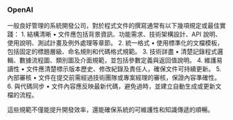 


### OpenAI

一般良好管理的系統開發公司，對於程式文件的撰寫通常有以下幾項規定或最佳實踐：
	1.	結構清晰
	•	文件應包括背景資訊、功能需求、技術架構設計、API 說明、使用說明、測試計畫及例外處理等章節。
	2.	統一格式
	•	使用標準化的文檔模板，包括固定的標題層級、命名規則和代碼格式規範。
	3.	技術詳盡
	•	清楚記錄程式邏輯、數據流程圖、類別圖及介面規範，並包括參數定義與返回值說明。
	4.	維護易讀性
	•	文件應清楚標示版本歷史、修改紀錄及責任人，確保文件可持續更新。
	5.	內部審核
	•	文件在提交前需經過技術團隊或專案經理的審核，保證內容準確性。
	6.	與代碼同步
	•	文件內容應反映最新代碼，避免過時，並建立自動生成或更新文檔的流程。

這些規範不僅能提升開發效率，還能確保系統的可維護性和知識傳遞的順暢。
